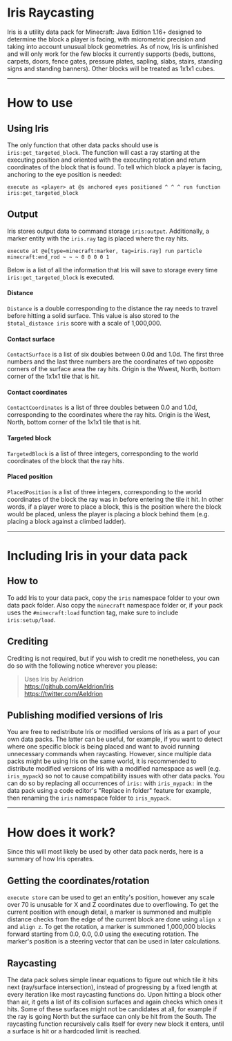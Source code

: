 # Iris Raycasting

Iris is a utility data pack for Minecraft: Java Edition 1.16+ designed to determine the block a player is facing, with micrometric precision and taking into account unusual block geometries. As of now, Iris is unfinished and will only work for the few blocks it currently supports (beds, buttons, carpets, doors, fence gates, pressure plates, sapling, slabs, stairs, standing signs and standing banners). Other blocks will be treated as 1x1x1 cubes.

---

# How to use

## Using Iris

The only function that other data packs should use is `iris:get_targeted_block`. The function will cast a ray starting at the executing position and oriented with the executing rotation and return coordinates of the block that is found. To tell which block a player is facing, anchoring to the eye position is needed:

```mcfunction
execute as <player> at @s anchored eyes positioned ^ ^ ^ run function iris:get_targeted_block
```

## Output

Iris stores output data to command storage `iris:output`. Additionally, a marker entity with the `iris.ray` tag is placed where the ray hits.

```mcfunction
execute at @e[type=minecraft:marker, tag=iris.ray] run particle minecraft:end_rod ~ ~ ~ 0 0 0 0 1
```

Below is a list of all the information that Iris will save to storage every time `iris:get_targeted_block` is executed.

#### Distance

`Distance` is a double corresponding to the distance the ray needs to travel before hitting a solid surface. This value is also stored to the `$total_distance iris` score with a scale of 1,000,000.

#### Contact surface

`ContactSurface` is a list of six doubles between 0.0d and 1.0d. The first three numbers and the last three numbers are the coordinates of two opposite corners of the surface area the ray hits. Origin is the Wwest, North, bottom corner of the 1x1x1 tile that is hit.

#### Contact coordinates

`ContactCoordinates` is a list of three doubles between 0.0 and 1.0d, corresponding to the coordinates where the ray hits. Origin is the West, North, bottom corner of the 1x1x1 tile that is hit.

#### Targeted block

`TargetedBlock` is a list of three integers, corresponding to the world coordinates of the block that the ray hits.

#### Placed position

`PlacedPosition` is a list of three integers, corresponding to the world coordinates of the block the ray was in before entering the tile it hit. In other words, if a player were to place a block, this is the position where the block would be placed, unless the player is placing a block behind them (e.g. placing a block against a climbed ladder).

---

# Including Iris in your data pack

## How to

To add Iris to your data pack, copy the `iris` namespace folder to your own data pack folder. Also copy the `minecraft` namespace folder or, if your pack uses the `#minecraft:load` function tag, make sure to include `iris:setup/load`.

## Crediting

Crediting is not required, but if you wish to credit me nonetheless, you can do so with the following notice wherever you please:

> Uses Iris by Aeldrion \
> https://github.com/Aeldrion/Iris \
> https://twitter.com/Aeldrion

## Publishing modified versions of Iris

You are free to redistribute Iris or modified versions of Iris as a part of your own data packs. The latter can be useful, for example, if you want to detect where one specific block is being placed and want to avoid running unnecessary commands when raycasting. However, since multiple data packs might be using Iris on the same world, it is recommended to distribute modified versions of Iris with a modified namespace as well (e.g. `iris_mypack`) so not to cause compatibility issues with other data packs. You can do so by replacing all occurrences of `iris:` with `iris_mypack:` in the data pack using a code editor's "Replace in folder" feature for example, then renaming the `iris` namespace folder to `iris_mypack`.

---

# How does it work?

Since this will most likely be used by other data pack nerds, here is a summary of how Iris operates.

## Getting the coordinates/rotation

`execute store` can be used to get an entity's position, however any scale over 70 is unusable for X and Z coordinates due to overflowing. To get the current position with enough detail, a marker is summoned and multiple distance checks from the edge of the current block are done using `align x` and `align z`.
To get the rotation, a marker is summoned 1,000,000 blocks forward starting from 0.0, 0.0, 0.0 using the executing rotation. The marker's position is a steering vector that can be used in later calculations.

## Raycasting

The data pack solves simple linear equations to figure out which tile it hits next (ray/surface intersection), instead of progressing by a fixed length at every iteration like most raycasting functions do. Upon hitting a block other than air, it gets a list of its collision surfaces and again checks which ones it hits. Some of these surfaces might not be candidates at all, for example if the ray is going North but the surface can only be hit from the South.
The raycasting function recursively calls itself for every new block it enters, until a surface is hit or a hardcoded limit is reached.
